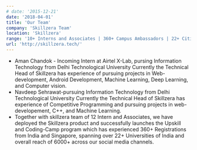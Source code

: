 ```yaml
---
# date: '2015-12-21'
date: '2018-04-01'
title: 'Our Team'
company: 'Skillzera Team'
location: 'Skillzera'
range: '10+ Interns and Associates | 360+ Campus Ambassadors | 22+ Cities of India'
url: 'http://skillzera.tech/'
---
```


- Aman Chandok - Incoming Intern at Airtel X-Lab, pursing Information Technology from Delhi Technological University Currently the Technical Head of Skillzera has experience of pursuing projects in Web-development, Android Development, Machine Learning, Deep Learning, and Computer vision.
- Navdeep Sehrawat-pursuing Information Technology from Delhi Technological University Currently the Technical Head of Skillzera has experience of Competitive Programming and pursuing projects in web-developement, C++, and Machine Learning.
- Together with skillzera team of 12 Intern and Associates, we have deployed the Skillzera product and successfully launches the Upskill and Coding-Camp program which has experienced 360+ Registrations from India and Singapore, spanning over 22+ Universities of India and overall reach of 6000+ across our social media channels.